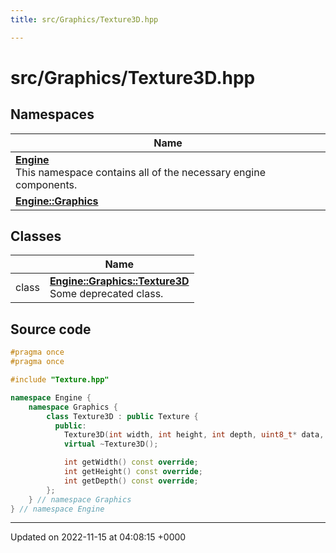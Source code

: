 ```yaml
---
title: src/Graphics/Texture3D.hpp

---
```


# src/Graphics/Texture3D.hpp



## Namespaces

| Name           |
| -------------- |
| **[Engine](/namespaces/namespaceEngine.md)** <br>This namespace contains all of the necessary engine components.  |
| **[Engine::Graphics](/namespaces/namespaceEngine_1_1Graphics.md)**  |

## Classes

|                | Name           |
| -------------- | -------------- |
| class | **[Engine::Graphics::Texture3D](/classes/classEngine_1_1Graphics_1_1Texture3D.md)** <br>Some deprecated class.  |




## Source code

```cpp
#pragma once
#pragma once

#include "Texture.hpp"

namespace Engine {
    namespace Graphics {
        class Texture3D : public Texture {
          public:
            Texture3D(int width, int height, int depth, uint8_t* data, Texture::Type type = Texture::Type::RGBA8);
            virtual ~Texture3D();

            int getWidth() const override;
            int getHeight() const override;
            int getDepth() const override;
        };
    } // namespace Graphics
} // namespace Engine
```


-------------------------------

Updated on 2022-11-15 at 04:08:15 +0000

